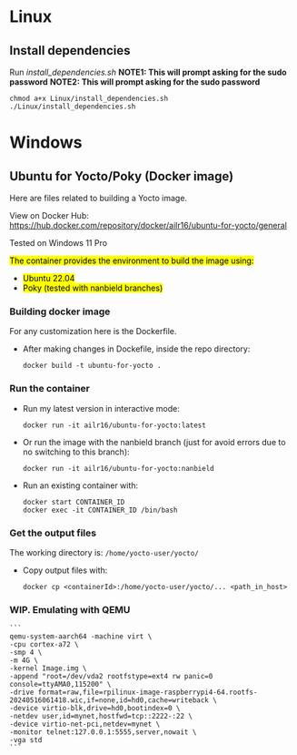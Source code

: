 # Linux

## Install dependencies
Run *install_dependencies.sh*
**NOTE1: This will prompt asking for the sudo password**
**NOTE2: This will prompt asking for the sudo password**
```
chmod a+x Linux/install_dependencies.sh
./Linux/install_dependencies.sh
```

# Windows

## Ubuntu for Yocto/Poky (Docker image)
Here are files related to building a Yocto image.

View on Docker Hub:  
https://hub.docker.com/repository/docker/ailr16/ubuntu-for-yocto/general

Tested on Windows 11 Pro

<mark>The container provides the environment to build the image using:
- <mark>Ubuntu 22.04
- <mark>Poky (tested with nanbield branches)


### Building docker image
For any customization here is the Dockerfile.
- After making changes in Dockefile, inside the repo directory:
    ```
    docker build -t ubuntu-for-yocto . 
    ```

### Run the container
- Run my latest version in interactive mode:
    ```
    docker run -it ailr16/ubuntu-for-yocto:latest
    ```

- Or run the image with the nanbield branch (just for avoid errors due to no switching to this branch):
    ```
    docker run -it ailr16/ubuntu-for-yocto:nanbield
    ```
- Run an existing container with:
    ```
    docker start CONTAINER_ID
    docker exec -it CONTAINER_ID /bin/bash
    ```
  

### Get the output files
The working directory is:
    ```
    /home/yocto-user/yocto/
    ```
- Copy output files with:
    ```
    docker cp <containerId>:/home/yocto-user/yocto/... <path_in_host>
    ```
    
### WIP. Emulating with QEMU
	```
	qemu-system-aarch64 -machine virt \
	-cpu cortex-a72 \
	-smp 4 \
	-m 4G \
	-kernel Image.img \
	-append "root=/dev/vda2 rootfstype=ext4 rw panic=0 console=ttyAMA0,115200" \
	-drive format=raw,file=rpilinux-image-raspberrypi4-64.rootfs-20240516061418.wic,if=none,id=hd0,cache=writeback \
	-device virtio-blk,drive=hd0,bootindex=0 \
	-netdev user,id=mynet,hostfwd=tcp::2222-:22 \
	-device virtio-net-pci,netdev=mynet \
	-monitor telnet:127.0.0.1:5555,server,nowait \
	-vga std
	```
